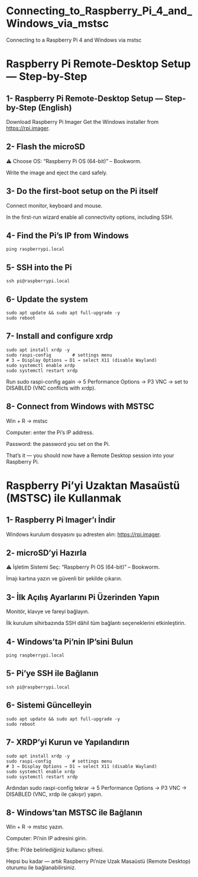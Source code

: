# Connecting_to_Raspberry_Pi_4_and_Windows_via_mstsc

Connecting to a Raspberry Pi 4 and Windows via mstsc

# Raspberry Pi Remote-Desktop Setup — Step-by-Step

## 1- Raspberry Pi Remote-Desktop Setup — Step-by-Step (English)
Download Raspberry Pi Imager
Get the Windows installer from https://rpi.imager.

## 2- Flash the microSD

⚠️ Choose OS: “Raspberry Pi OS (64-bit)” – Bookworm.

Write the image and eject the card safely.

## 3- Do the first-boot setup on the Pi itself

Connect monitor, keyboard and mouse.

In the first-run wizard enable all connectivity options, including SSH.

## 4- Find the Pi’s IP from Windows
```
ping raspberrypi.local
```

## 5- SSH into the Pi
```
ssh pi@raspberrypi.local
```

## 6- Update the system
```
sudo apt update && sudo apt full-upgrade -y
sudo reboot
```

## 7- Install and configure xrdp
```
sudo apt install xrdp -y
sudo raspi-config        # settings menu
# 3 → Display Options → D1 → select X11 (disable Wayland)
sudo systemctl enable xrdp
sudo systemctl restart xrdp
```

Run sudo raspi-config again → 5 Performance Options → P3 VNC → set to DISABLED (VNC conflicts with xrdp).

## 8- Connect from Windows with MSTSC

Win + R → mstsc

Computer: enter the Pi’s IP address.

Password: the password you set on the Pi.


That’s it — you should now have a Remote Desktop session into your Raspberry Pi.





# Raspberry Pi’yi Uzaktan Masaüstü (MSTSC) ile Kullanmak

## 1- Raspberry Pi Imager’ı İndir

Windows kurulum dosyasını şu adresten alın: https://rpi.imager.

## 2- microSD’yi Hazırla

⚠️ İşletim Sistemi Seç: “Raspberry Pi OS (64-bit)” – Bookworm.

İmajı kartına yazın ve güvenli bir şekilde çıkarın.

## 3- İlk Açılış Ayarlarını Pi Üzerinden Yapın

Monitör, klavye ve fareyi bağlayın.

İlk kurulum sihirbazında SSH dâhil tüm bağlantı seçeneklerini etkinleştirin.

## 4- Windows’ta Pi’nin IP’sini Bulun
```
ping raspberrypi.local
```

## 5- Pi’ye SSH ile Bağlanın
```
ssh pi@raspberrypi.local
```

## 6- Sistemi Güncelleyin
```
sudo apt update && sudo apt full-upgrade -y
sudo reboot
```

## 7- XRDP’yi Kurun ve Yapılandırın
```
sudo apt install xrdp -y
sudo raspi-config        # settings menu
# 3 → Display Options → D1 → select X11 (disable Wayland)
sudo systemctl enable xrdp
sudo systemctl restart xrdp
```

Ardından sudo raspi-config tekrar → 5 Performance Options → P3 VNC → DISABLED (VNC, xrdp ile çakışır) yapın.

## 8- Windows’tan MSTSC ile Bağlanın

Win + R → mstsc yazın.

Computer: Pi’nin IP adresini girin.

Şifre: Pi’de belirlediğiniz kullanıcı şifresi.


Hepsi bu kadar — artık Raspberry Pi’nize Uzak Masaüstü (Remote Desktop) oturumu ile bağlanabilirsiniz.









